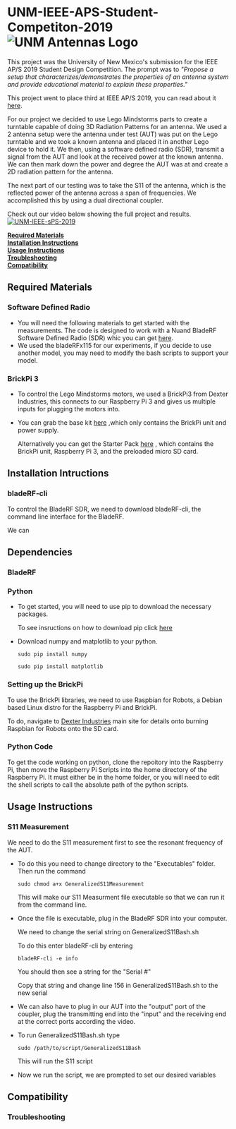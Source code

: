 # UNM-IEEE-APS-Student-Competiton-2019 ![UNM Antennas Logo](https://raw.github.com/jargyres/UNM-IEEE-APS-Student-Competiton-2019/master/Gui/src/Antennaslogo.png) 



This project was the University of New Mexico's submission for the IEEE AP/S 2019 Student Design Competition. The prompt was to *"Propose a setup that characterizes/demonstrates the properties of an antenna system and provide educational material to explain these properties."*

This project went to place third at IEEE AP/S 2019, you can read about it [here](https://engineering.unm.edu/news/2019/07/ece-team-wins-third-place-in-design-contest.html).


For our project we decided to use Lego Mindstorms parts to create a turntable capable of doing 3D Radiation Patterns for an antenna. We used a 2 antenna setup were the antenna under test (AUT) was put on the Lego turntable and we took a known antenna and placed it in another Lego device to hold it. We then, using a software defined radio (SDR), transmit a signal from the AUT and look at the received power at the known antenna. We can then mark down the power and degree the AUT was at and create a 2D radiation pattern for the antenna.

The next part of our testing was to take the S11 of the antenna, which is the reflected power of the antenna across a span of frequencies. We accomplished this by using a dual directional coupler.

Check out our video below showing the full project and results.
[![UNM-IEEE-sPS-2019](https://raw.github.com/jargyres/UNM-IEEE-APS-Student-Competiton-2019/master/Images/youtube-Thumbnail.png)](https://www.youtube.com/watch?v=giouzUH5rOc)

**[Required Materials](#required-materials)**<br>
**[Installation Instructions](#installation-intructions)**<br>
**[Usage Instructions](#usage-instructions)**<br>
**[Troubleshooting](#troubleshooting)**<br>
**[Compatibility](#compatibility)**<br>


## Required Materials

### Software Defined Radio
* You will need the following materials to get started with the measurements.
     The code is designed to work with a Nuand BladeRF Software Defined Radio (SDR) whic you can get [here](https://www.nuand.com/product/bladerf-x115/).
* We used the bladeRFx115 for our experiments, if you decide to use another model, you may need to modify the bash scripts to support your model.

### BrickPi 3
* To control the Lego Mindstorms motors, we used a BrickPi3 from Dexter Industries, this connects to our Raspberry Pi 3 and gives us multiple inputs for plugging the motors into. 

* You can grab the base kit [here](https://www.dexterindustries.com/product/brickpi-advanced-for-raspberry-pi/) ,which only contains the BrickPi unit and power supply.

     Alternatively you can get the Starter Pack [here](https://www.dexterindustries.com/product/brickpi-starter-kit/) , which contains the BrickPi unit, Raspberry Pi 3, and the preloaded micro SD card.



## Installation Intructions

### bladeRF-cli

To control the BladeRF SDR, we need to download bladeRF-cli, the command line interface for the BladeRF.


We can


## Dependencies

### BladeRF

### Python

* To get started, you will need to use pip to download the necessary packages.

     To see insructions on how to download pip click [here](https://pip.pypa.io/en/stable/installing/)
     
* Download numpy and matplotlib to your python. 

     ```
     sudo pip install numpy
     ```
     
     ```
     sudo pip install matplotlib
     ```
### Setting up the BrickPi

To use the BrickPi libraries, we need to use Raspbian for Robots, a Debian based Linux distro for the Raspberry Pi and BrickPi.

To do, navigate to [Dexter Industries](https://www.dexterindustries.com/howto/install-raspbian-for-robots-image-on-an-sd-card/) main site for details onto burning Raspbian for Robots onto the SD card.

### Python Code

To get the code working on python, clone the repoitory into the Raspberry Pi, then move the Raspberry Pi Scripts into the home directory of the Raspberry Pi. It must either be in the home folder, or you will need to edit the shell scripts to call the absolute path of the python scripts.

## Usage Instructions

### S11 Measurement

We need to do the S11 measurement first to see the resonant frequency of the AUT.

   * To do this you need to change directory to the "Executables" folder. Then run the command
     ```
     sudo chmod a+x GeneralizedS11Measurement
     ```
     This will make our S11 Measurment file executable so that we can run it from the command line.
     
   * Once the file is executable, plug in the BladeRF SDR into your computer.
   
        We need to change the serial string on GeneralizedS11Bash.sh
        
        To do this enter bladeRF-cli by entering
        
        ```
        bladeRF-cli -e info
        ```
        
        You should then see a string for the "Serial #"
        
        Copy that string and change line 156 in GeneralizedS11Bash.sh to the new serial
        
   * We can also have to plug in our AUT into the "output" port of the coupler, plug the transmitting end into the "input" and the receiving end at the correct ports according the video.
        
        
   * To run GeneralizedS11Bash.sh type
     ```
     sudo /path/to/script/GeneralizedS11Bash
     ```
     
     This will run the S11 script
     
   * Now we run the script, we are prompted to set our desired variables 
   
        
        
   
  


## Compatibility

### Troubleshooting
